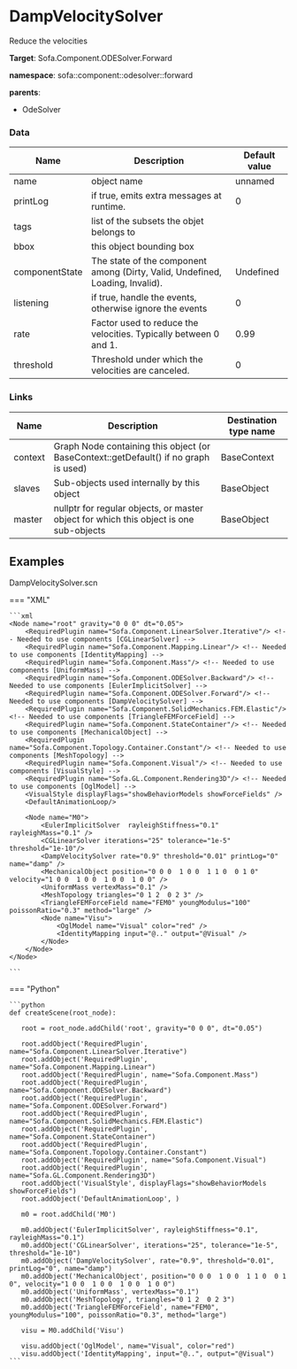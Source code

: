<!-- generate_doc -->
# DampVelocitySolver

Reduce the velocities


__Target__: Sofa.Component.ODESolver.Forward

__namespace__: sofa::component::odesolver::forward

__parents__:

- OdeSolver

### Data

<table>
    <thead>
        <tr>
            <th>Name</th>
            <th>Description</th>
            <th>Default value</th>
        </tr>
    </thead>
    <tbody>
	<tr>
		<td>name</td>
		<td>
object name
		</td>
		<td>unnamed</td>
	</tr>
	<tr>
		<td>printLog</td>
		<td>
if true, emits extra messages at runtime.
		</td>
		<td>0</td>
	</tr>
	<tr>
		<td>tags</td>
		<td>
list of the subsets the objet belongs to
		</td>
		<td></td>
	</tr>
	<tr>
		<td>bbox</td>
		<td>
this object bounding box
		</td>
		<td></td>
	</tr>
	<tr>
		<td>componentState</td>
		<td>
The state of the component among (Dirty, Valid, Undefined, Loading, Invalid).
		</td>
		<td>Undefined</td>
	</tr>
	<tr>
		<td>listening</td>
		<td>
if true, handle the events, otherwise ignore the events
		</td>
		<td>0</td>
	</tr>
	<tr>
		<td>rate</td>
		<td>
Factor used to reduce the velocities. Typically between 0 and 1.
		</td>
		<td>0.99</td>
	</tr>
	<tr>
		<td>threshold</td>
		<td>
Threshold under which the velocities are canceled.
		</td>
		<td>0</td>
	</tr>

</tbody>
</table>

### Links


| Name | Description | Destination type name |
| ---- | ----------- | --------------------- |
|context|Graph Node containing this object (or BaseContext::getDefault() if no graph is used)|BaseContext|
|slaves|Sub-objects used internally by this object|BaseObject|
|master|nullptr for regular objects, or master object for which this object is one sub-objects|BaseObject|

## Examples 

DampVelocitySolver.scn

=== "XML"

    ```xml
    <Node name="root" gravity="0 0 0" dt="0.05">
        <RequiredPlugin name="Sofa.Component.LinearSolver.Iterative"/> <!-- Needed to use components [CGLinearSolver] -->
        <RequiredPlugin name="Sofa.Component.Mapping.Linear"/> <!-- Needed to use components [IdentityMapping] -->
        <RequiredPlugin name="Sofa.Component.Mass"/> <!-- Needed to use components [UniformMass] -->
        <RequiredPlugin name="Sofa.Component.ODESolver.Backward"/> <!-- Needed to use components [EulerImplicitSolver] -->
        <RequiredPlugin name="Sofa.Component.ODESolver.Forward"/> <!-- Needed to use components [DampVelocitySolver] -->
        <RequiredPlugin name="Sofa.Component.SolidMechanics.FEM.Elastic"/> <!-- Needed to use components [TriangleFEMForceField] -->
        <RequiredPlugin name="Sofa.Component.StateContainer"/> <!-- Needed to use components [MechanicalObject] -->
        <RequiredPlugin name="Sofa.Component.Topology.Container.Constant"/> <!-- Needed to use components [MeshTopology] -->
        <RequiredPlugin name="Sofa.Component.Visual"/> <!-- Needed to use components [VisualStyle] -->
        <RequiredPlugin name="Sofa.GL.Component.Rendering3D"/> <!-- Needed to use components [OglModel] -->
        <VisualStyle displayFlags="showBehaviorModels showForceFields" />
        <DefaultAnimationLoop/>
    
        <Node name="M0">
            <EulerImplicitSolver  rayleighStiffness="0.1" rayleighMass="0.1" />
            <CGLinearSolver iterations="25" tolerance="1e-5" threshold="1e-10"/>
            <DampVelocitySolver rate="0.9" threshold="0.01" printLog="0" name="damp" />
            <MechanicalObject position="0 0 0  1 0 0  1 1 0  0 1 0" velocity="1 0 0  1 0 0  1 0 0  1 0 0" />
            <UniformMass vertexMass="0.1" />
            <MeshTopology triangles="0 1 2  0 2 3" />
            <TriangleFEMForceField name="FEM0" youngModulus="100" poissonRatio="0.3" method="large" />
            <Node name="Visu">
                <OglModel name="Visual" color="red" />
                <IdentityMapping input="@.." output="@Visual" />
            </Node>
        </Node>
    </Node>

    ```

=== "Python"

    ```python
    def createScene(root_node):

       root = root_node.addChild('root', gravity="0 0 0", dt="0.05")

       root.addObject('RequiredPlugin', name="Sofa.Component.LinearSolver.Iterative")
       root.addObject('RequiredPlugin', name="Sofa.Component.Mapping.Linear")
       root.addObject('RequiredPlugin', name="Sofa.Component.Mass")
       root.addObject('RequiredPlugin', name="Sofa.Component.ODESolver.Backward")
       root.addObject('RequiredPlugin', name="Sofa.Component.ODESolver.Forward")
       root.addObject('RequiredPlugin', name="Sofa.Component.SolidMechanics.FEM.Elastic")
       root.addObject('RequiredPlugin', name="Sofa.Component.StateContainer")
       root.addObject('RequiredPlugin', name="Sofa.Component.Topology.Container.Constant")
       root.addObject('RequiredPlugin', name="Sofa.Component.Visual")
       root.addObject('RequiredPlugin', name="Sofa.GL.Component.Rendering3D")
       root.addObject('VisualStyle', displayFlags="showBehaviorModels showForceFields")
       root.addObject('DefaultAnimationLoop', )

       m0 = root.addChild('M0')

       m0.addObject('EulerImplicitSolver', rayleighStiffness="0.1", rayleighMass="0.1")
       m0.addObject('CGLinearSolver', iterations="25", tolerance="1e-5", threshold="1e-10")
       m0.addObject('DampVelocitySolver', rate="0.9", threshold="0.01", printLog="0", name="damp")
       m0.addObject('MechanicalObject', position="0 0 0  1 0 0  1 1 0  0 1 0", velocity="1 0 0  1 0 0  1 0 0  1 0 0")
       m0.addObject('UniformMass', vertexMass="0.1")
       m0.addObject('MeshTopology', triangles="0 1 2  0 2 3")
       m0.addObject('TriangleFEMForceField', name="FEM0", youngModulus="100", poissonRatio="0.3", method="large")

       visu = M0.addChild('Visu')

       visu.addObject('OglModel', name="Visual", color="red")
       visu.addObject('IdentityMapping', input="@..", output="@Visual")
    ```

